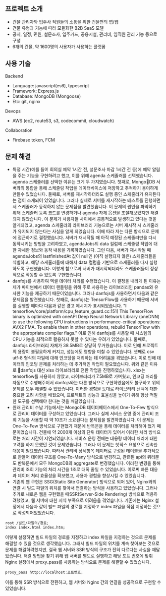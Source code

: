 ## 프로젝트 소개
- 건물 관리자와 입주사 직원들의 소통을 위한 건물편의 앱/웹
- 건물 유형과 기능에 따라 모듈화한 B2B SaaS 모델
- 공지, 일정, 민원, 설문조사, 입주카드, 공용시설, 관리비, 임직원 관리 기능 등으로 구성
- 6개의 건물, 약 1600명의 사용자가 사용하는 플랫폼

## 사용 기술
Backend
- Language: javascript(es6), typescript
- Framework: Express.js
- Database: MongoDB (Mongoose)
- Etc: git, nginx
  
Devops
- AWS (ec2, route53, s3, codecommit, cloudwatch)

Collaboration
- Firebase token, FCM

## 문제 해결
- 특정 시간(예를 들어 회의실 예약 1시간 전, 설문조사 마감 1시간 전 등)에 예약 알림을 주는 기능을 구현하려고 했고, 이를 위해 agenda 스케줄러를 선택했습니다. agenda 스케줄러를 선택한 이유는 크게 두 가지였습니다. 첫째로, MongoDB 서버와의 통합을 통해 스케줄링 작업을 데이터베이스에 저장하고 추적하기 용이하게 만들수 있었습니다. 둘째로, 서버를 재시작하더라도 실행 중인 스케줄러가 유지된다는 점이 소개되어 있었습니다. 그러나 실제로 서버를 재시작하는 테스트를 진행하면서 스케줄러가 동작하지 않는 문제점을 발견했습니다. 이 문제의 원인을 파악하기 위해 스케줄러 등록 코드를 변경하거나 agenda 자체 옵션을 조절해보았지만 해결되지 않았습니다. 이 문제가 사용자들 사이에서 공통적으로 발생하고 있다는 것을 알게되었고, agenda 스케줄러의 라이브러리 기능으로는 서버 재시작 시 스케줄러가 유지되지 않는다는 사실을 알게 되었습니다. 이에 따라 저는 다른 방식으로 문제에 접근하기로 결정했습니다. 서버가 재시작될 때 아직 예정된 스케줄러만을 다시 동작시키는 방법을 고려하였고, agendaJobs의 data 컬럼에 스케줄링 작업에 대한 자세한 정보와 동작 내용을 기록하였습니다. 그런 다음, 서버가 재시작될 때 agendaJobs의 lastfinishedAt 값이 null인 (아직 실행되지 않은) 스케줄러들을 식별하고, 해당 스케줄러들에 대해서 data 컬럼을 기반으로 스케줄러를 다시 실행하도록 구현했습니다. 이렇게 함으로써 서버가 재시작되더라도 스케줄러들이 정상적으로 작동할 수 있도록 구현했습니다.
- danfojs를 사용하여 엑셀 데이터 처리를 수행했습니다. 이 결정을 내리게 된 이유는 제가 파이썬에서 데이터 핸들링을 위해 주로 사용하는 라이브러리인 pandas와 유사한 기능을 제공하기 때문이었습니다. 그러나 danfojs를 사용하면서 다음과 같은 문제점을 발견했습니다. 첫째로, danfojs는 TensorFlow를 사용하기 때문에 서버를 실행할 때마다 다음과 같은 경고 메시지가 표시되었습니다. "I tensorflow/core/platform/cpu_feature_guard.cc:151] This TensorFlow binary is optimized with oneAPI Deep Neural Network Library (oneDNN) to use the following CPU instructions in performance-critical operations: AVX2 FMA. To enable them in other operations, rebuild TensorFlow with the appropriate compiler flags." 이로 인해 danfojs를 사용할 때 시스템의 CPU 기능을 최적으로 활용하지 못할 수 있다는 우려가 있었습니다. 둘째로, danfojs 라이브러리 자체가 38.5MB로 상당히 무거웠습니다. 이로 인해 프로젝트의 용량이 불필요하게 커지고, 성능에도 영향을 미칠 수 있었습니다. 셋째로 csv utf-8 형식의 파일에 대해 인코딩을 처리하는 데 어려움을 겪었습니다. 이로 인해 데이터의 인코딩 문제를 처리하는 데 추가적인 작업이 필요했습니다. 위와 같은 이유로 danfojs 대신 xlsx 라이브러리로 전환 작업을 진행하였습니다. xlsx는 tensorflow를 사용하지 않았고, 라이브러리가 7.5MB로 가벼웠고, 인코딩 처리를 자동으로 수행해주어서 danfojs와는 다른 방식으로 구현하였음에도 불구하고 위의 문제를 모두 해결할 수 있었습니다. 이러한 경험을 토대로 라이브러리 선택에 대한 중요한 고려 사항을 배웠으며, 프로젝트의 성능과 효율성을 높이기 위해 항상 적절한 도구를 선택해야 한다는 것을 깨달았습니다.
- 원래 관리비 수납 기능에서는 MongoDB 데이터베이스에서 One-To-Few 방식으로 관리비 데이터를 구성하고 있었습니다. 그러나 실제 서비스 운영 중에 관리비 조회 기능을 사용할 때 약 10초가 소요된다는 문제점을 발견하였습니다. 이 문제는 One-To-Few 방식으로 구현했기 때문에 반복문을 통해 데이터를 처리해야 했기 때문이었습니다. 건물에 약 2000개 이상의 단위 데이터가 있어서 이러한 처리 방식으로는 처리 시간이 지연되었습니다. 서비스 운영 전에는 대용량 데이터 처리에 대한 고려를 하지 못했던 것이 문제였습니다. 그러나 이 문제는 핫픽스 요청으로 신속한 대응이 필요했습니다. 따라서 관리비 상세항목 데이터로 구성된 테이블을 추가적으로 만들어 데이터 구조를 One-To-Many 방식으로 변경하고, 관련된 api의 쿼리문도 반복문에서 모두 MongoDB의 aggregate로 변경했습니다. 이러한 변경을 통해 관리비 조회 기능의 처리 시간을 1초로 대폭 줄일 수 있었습니다. 이로써 빠른 대응과 데이터 처리 효율성을 확보했고, 사용자 경험을 향상시킬 수 있었습니다.
- 기존의 웹 구현은 SSG(Static Site Generator) 방식으로 되어 있어, Nginx와의 연결 시 빌드 파일의 위치를 찾아서 연결하는 방식을 사용하고 있었습니다. 그러나 추가로 새로운 웹을 구현했을 때SSR(Server-Side Rendering) 방식으로 적용하려했었고, 웹 서버에 대한 지식 부족으로 어려움을 겪었습니다. 기존에는 Nginx 설정에서 다음과 같이 빌드 파일의 경로를 지정하고 index 파일을 직접 지정하는 것으로 작성되어있었습니다.
```
root /빌드/파일의/경로;
index index.html index.htm;
```
이렇게 설정하면 빌드 파일의 경로를 지정하고 index 파일을 지정하는 것으로 문제를 해결할 수 있을 것으로 생각했습니다. 그래서 빌드 파일의 위치를 계속 찾아보는 것으로 문제를 해결하려했지만, 결국 웹 서버와 SSR 방식의 구조가 전혀 다르다는 사실을 깨달았습니다. 해결 방법을 찾기 위해 웹 서버를 별도로 실행하고 해당 포트 번호에 맞춰 Nginx 설정에서 proxy_pass를 사용하는 방식으로 문제를 해결할 수 있었습니다.
```
proxy_pass http://localhost:포트번호;
```
이를 통해 SSR 방식으로 전환하고, 웹 서버와 Nginx 간의 연결을 성공적으로 구현할 수 있었습니다.











